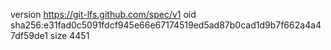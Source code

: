 version https://git-lfs.github.com/spec/v1
oid sha256:e31fad0c5091fdcf945e66e67174519ed5ad87b0cad1d9b7f662a4a47df59de1
size 4451
